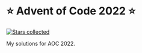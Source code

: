# ⭐️ Advent of Code 2022 ⭐️
[![Stars collected](https://shields.io/static/v1?label=stars%20collected&message=22%20⭐&color=blue)]()

My solutions for AOC 2022.
